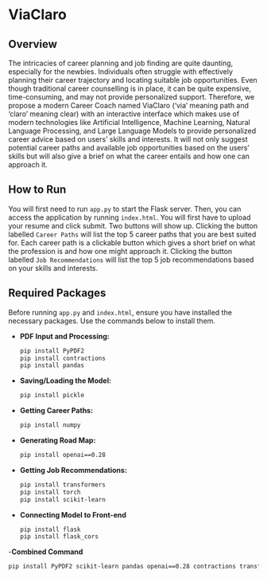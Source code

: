 # ViaClaro

## Overview

The intricacies of career planning and job finding are quite daunting, especially for the newbies. Individuals often struggle with effectively planning their career trajectory and locating suitable job opportunities. Even though traditional career counselling is in place, it can be quite expensive, time-consuming, and may not provide personalized support. Therefore, we propose a modern Career Coach named ViaClaro (‘via’ meaning path and ‘claro’ meaning clear) with an interactive interface which makes use of modern technologies like Artificial Intelligence, Machine Learning, Natural Language Processing, and Large Language Models to provide personalized career advice based on users’ skills and interests. It will not only suggest potential career paths and available job opportunities based on the users’ skills but will also give a brief on what the career entails and how one can approach it.

## How to Run

You will first need to run `app.py` to start the Flask server. Then, you can access the application by running `index.html`. You will first have to upload your resume and click submit. Two buttons will show up. Clicking the button labelled  `Career Paths` will list the top 5 career paths that you are best suited for. Each career path is a clickable button which gives a short brief on what the profession is and how one might approach it. Clicking the button labelled `Job Recommendations` will list the top 5 job recommendations based on your skills and interests.


## Required Packages

Before running `app.py` and `index.html`, ensure you have installed the necessary packages. Use the commands below to install them.

- **PDF Input and Processing:**
  ```bash
  pip install PyPDF2
  pip install contractions
  pip install pandas

- **Saving/Loading the Model:**
  ```bash
  pip install pickle

- **Getting Career Paths:**
  ```bash
  pip install numpy

- **Generating Road Map:**
  ```bash
  pip install openai==0.28

- **Getting Job Recommendations:**
  ```bash
  pip install transformers
  pip install torch
  pip install scikit-learn

- **Connecting Model to Front-end**
  ```bash
  pip install flask
  pip install flask_cors

-**Combined Command**
  ```bash
  pip install PyPDF2 scikit-learn pandas openai==0.28 contractions transformers torch flask flask_cors numpy pickle